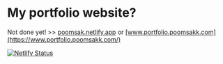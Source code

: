 # My portfolio website?

Not done yet! >> [poomsak.netlify.app](https://poomsak.netlify.app/) or [www.portfolio.poomsakk.com](https://www.portfolio.poomsakk.com/)

[![Netlify Status](https://api.netlify.com/api/v1/badges/885a70e9-735c-4505-b030-83b1795b6899/deploy-status)](https://app.netlify.com/sites/poomsak/deploys)
